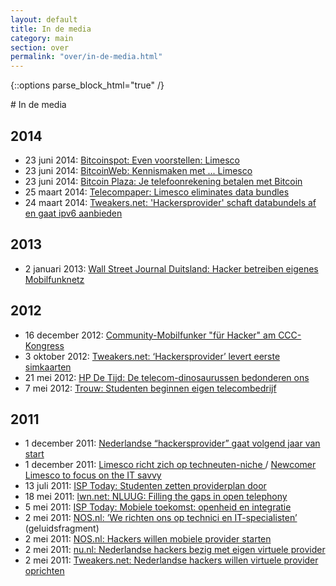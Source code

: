```yaml
---
layout: default
title: In de media
category: main
section: over
permalink: "over/in-de-media.html"
---
```


{::options parse_block_html="true" /}

<div class="panel panel-primary">
  <div class="panel-heading">
# In de media
  </div>
  <div class="panel-body">
<h2>2014</h2>
<ul>
  <li>23 juni 2014:
    <a href="http://bitcoinspot.nl/even-voorstellen-limesco.html" target="_blank">
      Bitcoinspot: Even voorstellen: Limesco
    </a>
  </li>
  <li>23 juni 2014:
    <a href="http://www.bitcoinweb.nl/kennismaken-met/1114/kennismaken-met-limesco/" target="_blank">
      BitcoinWeb: Kennismaken met ... Limesco
    </a>
  </li>
  <li>23 juni 2014:
    <a href="http://www.bitcoinplaza.info/bitcoin-nieuws/je-telefoon-rekening-betalen-met-bitcoin/" target="_blank">
      Bitcoin Plaza: Je telefoonrekening betalen met Bitcoin
    </a>
  </li>
  <li>25 maart 2014:
    <a href="http://www.telecompaper.com/news/limesco-eliminates-data-bundles--1004004" target="_blank">
      Telecompaper: Limesco eliminates data bundles
    </a>
  </li>
 <li>24 maart 2014:
  <a href="https://tweakers.net/nieuws/95003/hackersprovider-schaft-databundels-af-en-gaat-ipv6-aanbieden.html" target="_blank" rel="nofollow">
   Tweakers.net: 'Hackersprovider' schaft databundels af en gaat ipv6 aanbieden
  </a>
 </li>
</ul>
<h2>2013</h2>
<ul>
 <li>2 januari 2013:
  <a href="http://blogs.wallstreetjournal.de/wsj-tech/2013/01/02/hacker-betreiben-eigenes-mobilfunknetz/" target="_blank">
   Wall Street Journal Duitsland: Hacker betreiben eigenes Mobilfunknetz
  </a>
 </li>
</ul>
<h2>2012</h2>
<ul>
 <li>16 december 2012:
  <a href="http://derstandard.at/1355459790437/Community-Mobilfunker-fuer-Hacker-am-CCC-Kongress" target="_blank">
   Community-Mobilfunker "f&uuml;r Hacker" am CCC-Kongress
  </a>
 </li>
 <li>3 oktober 2012:
  <a href="http://tweakers.net/nieuws/84725/hackersprovider-levert-eerste-simkaarten.html" target="_blank">
   Tweakers.net: &#8216;Hackersprovider&#8217; levert eerste simkaarten
  </a>
 </li>
<li>21 mei 2012:
 <a title="HP De Tijd: De telecom-dinosaurussen bedonderen ons"
    href="http://www.hpdetijd.nl/2012-05-21/de-telecom-dinosaurussen-bedonderen-ons/" target="_blank">
  HP De Tijd: De telecom-dinosaurussen bedonderen ons
 </a>
</li>
<li>7 mei 2012:
 <a title="Studenten beginnen eigen telecombedrijf"
    href="http://www.trouw.nl/tr/nl/5009/Archief/archief/article/detail/3251653/2012/05/07/Studenten-beginnen-eigen-telecombedrijf.dhtml" target="_blank">
  Trouw: Studenten beginnen eigen telecombedrijf
 </a>
</li>
</ul>
<h2>2011</h2>
<ul>
 <li>1 december 2011:
  <a href="http://tweakers.net/nieuws/78467/nederlandse-hackersprovider-gaat-volgend-jaar-van-start.html" target="_blank">
   Nederlandse &#8220;hackersprovider&#8221; gaat volgend jaar van start
  </a>
 </li>
 <li>1 december 2011:
  <a href="http://www.telecompaper.com/nieuws/limesco-richt-zich-op-techneuten-niche--842455" target="_blank">
   Limesco richt zich op techneuten-niche
  </a> /
  <a href="http://www.telecompaper.com/news/newcomer-limesco-to-focus-on-the-it-savvy" target="_blank">
   Newcomer Limesco to focus on the IT savvy
  </a>
 </li>
 <li>13 juli 2011:
  <a href="http://www.isptoday.nl/nieuws/studenten-zetten-provider-plan-door" target="_blank">
   ISP Today: Studenten zetten providerplan door
  </a>
 </li>
 <li>18 mei 2011:
  <a href="http://lwn.net/Articles/443475/" target="_blank">
   lwn.net: NLUUG: Filling the gaps in open telephony
  </a>
 </li>
 <li>5 mei 2011:
  <a href="http://www.isptoday.nl/achtergrond/mobiele-toekomst-openheid-en-integratie" target="_blank">
   ISP Today: Mobiele toekomst: openheid en integratie
  </a>
 </li>
 <li>2 mei 2011:
  <a href="http://nos.nl/op3/audio/237468-we-richten-ons-op-technici-en-itspecialisten.html" target="_blank">
   NOS.nl: &#8217;We richten ons op technici en IT-specialisten&#8217;
  </a> (geluidsfragment)
 </li>
 <li>2 mei 2011:
  <a href="http://nos.nl/op3/artikel/237471-hackers-willen-mobiele-provider-starten.html" target="_blank">
   NOS.nl: Hackers willen mobiele provider starten
  </a>
 </li>
 <li>2 mei 2011:
  <a href="http://www.nu.nl/internet/2505317/nederlandse-hackers-bezig-met-eigen-virtuele-provider.html" target="_blank">
   nu.nl: Nederlandse hackers bezig met eigen virtuele provider
  </a>
 </li>
 <li>2 mei 2011:
  <a href="http://tweakers.net/nieuws/74153/nederlandse-hackers-willen-eigen-virtuele-provider-oprichten.html" target="_blank">
   Tweakers.net: Nederlandse hackers willen virtuele provider oprichten
  </a>
 </li>
</ul>
  </div>
</div>

